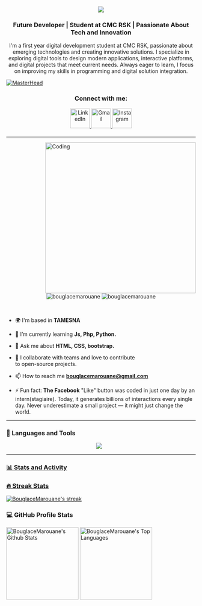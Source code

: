 <h1 align="center">
    <img src="https://readme-typing-svg.herokuapp.com/?font=Righteous&size=35&color=387b8b&center=true&vCenter=true&width=500&height=70&duration=4000&pause=1000&lines=Hello+There!+✨;+I'm+Marouane+Bouglace;" />
</h1>
<h3 align="center">Future Developer | Student at CMC RSK | Passionate About Tech and Innovation</h3>
<p align="center">I'm a first year digital development student at CMC RSK, passionate about emerging technologies and creating innovative solutions. I specialize in exploring digital tools to design modern applications, interactive platforms, and digital projects that meet current needs. Always eager to learn, I focus on improving my skills in programming and digital solution integration.</p>

[![MasterHead](https://i.pinimg.com/originals/90/70/32/9070324cdfc07c68d60eed0c39e77573.gif)](https://BouglaceMarouane.io)

<h3 align="center">Connect with me:</h3>
<div align="center" style="margin-bottom: 20px;">
  <a href="https://www.linkedin.com/in/marouane-bouglace/" target="_blank">
    <img src="https://cdn-icons-png.freepik.com/256/2335/2335321.png?ga=GA1.1.361340327.1735012906" width="52" height="52" alt="LinkedIn" />
  </a>
  <a href="mailto:bouglacemarouane@gmail.com" target="_blank">
    <img src="https://cdn-icons-png.freepik.com/256/2335/2335296.png?ga=GA1.1.361340327.1735012906" width="52" height="52" alt="Gmail" />
  </a>
  <a href="https://www.instagram.com/marwane.2x/" target="_blank">
    <img src="https://cdn-icons-png.freepik.com/256/2335/2335273.png?ga=GA1.1.361340327.1735012906" width="52" height="52" alt="Instagram" />
  </a>
</div>

---

<!--<h3 align="center">Certification Badges:</h3>
<div style="display:flex; align-items:center; gap: 10px;" align="center">
  <a href="https://www.credly.com/badges/37d07a2e-5ae7-4963-9a74-2a8cdc208234/public_url" target="_blank">
    <img src="https://raw.githubusercontent.com/sanjay-kv/sanjay-kv/main/Assets/GitHub%20Foundation.png" width="100px" height="105px" />
  </a>
</div> -->

<img  align="right" alt="Coding" width="400"  src="https://user-images.githubusercontent.com/74038190/212748830-4c709398-a386-4761-84d7-9e10b98fbe6e.gif">

<p align="center">
    <a>
        <img src="https://komarev.com/ghpvc/?username=bouglacemarouane&label=Profile%20views&color=0e75b6&style=flat" alt="bouglacemarouane" /> 
    </a>
    <a>
        <img src="https://img.shields.io/github/stars/bouglacemarouane" alt="bouglacemarouane" />
    </a>
</p>

<br>

- 🌍 I'm based in **TAMESNA**

- 🌱 I’m currently learning **Js, Php, Python.**

- 💬 Ask me about **HTML, CSS, bootstrap.**

- 👯 I collaborate with teams and love to contribute<br> to open-source projects.

- 📫 How to reach me **bouglacemarouane@gmail.com**<br>
  
- ⚡ Fun fact: <b>The Facebook</b> "Like" button was coded in just one day by an intern(stagiaire). Today, it generates billions of interactions every single day. Never underestimate a small project — it might just change the world.

---

  <h3>🧰 Languages and Tools</h3>
  <p align="center" style="padding-right:10px">
    <a href="https://skillicons.dev">
    <img src="https://skillicons.dev/icons?i=html,css,bootstrap,js,py,qt,flask,sqlite,php,mysql,git,github,linux,anaconda,sublime,vscode,pycharm,&theme=dark&perline=12"\>
  </p>
      
---

### 📊 Stats and Activity

  <h3>🔥 Streak Stats</h3>
  
  <p>
    <a href="https://github.com/DenverCoder1/github-readme-streak-stats">
      <img title="🔥 Get streak stats for your profile at git.io/streak-stats" alt="BouglaceMarouane's streak" src="https://github-readme-streak-stats-eight.vercel.app/?user=BouglaceMarouane&theme=monokai-metallian&hide_border=true&short_numbers=true"/>
    </a>
  </p>

  <h3>💻 GitHub Profile Stats</h3>
  
  <a href="https://github.com/anuraghazra/github-readme-stats"><img alt="BouglaceMarouane's Github Stats" src="https://github-readme-stats.vercel.app/api/?username=BouglaceMarouane&show_icons=true&include_all_commits=true&count_private=true&theme=react&hide_border=true&bg_color=1F222E&title_color=F85D7F&icon_color=F8D866" height="192px"/></a>
  <a href="https://github.com/anuraghazra/github-readme-stats"><img alt="BouglaceMarouane's Top Languages" src="https://github-readme-stats.vercel.app/api/top-langs/?username=BouglaceMarouane&langs_count=8&layout=compact&theme=react&hide_border=true&bg_color=1F222E&title_color=F85D7F&icon_color=F8D866&hide=Jupyter%20Notebook,Roff" height="192px"/></a>
  <br/>



  
